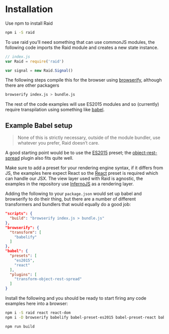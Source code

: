 
# Installation

Use npm to install Raid

```sh
npm i -S raid
```

To use raid you’ll need something that can use commonJS modules, the following code imports the Raid module and creates a new state instance.

```js
// index.js
var Raid = require('raid')

var signal = new Raid.Signal()
```

The following steps compile this for the browser using [browserify](http://browserify.org/), although there are other packagers

```sh
browserify index.js > bundle.js
```

The rest of the code examples will use ES2015 modules and so (currently) require transpilation using something like [babel](https://babeljs.io/).

## Example Babel setup

> None of this is strictly necessary, outside of the module bundler, use whatever you prefer, Raid doesn’t care.

A good starting point would be to use the [ES2015](https://babeljs.io/docs/plugins/preset-es2015/) preset; the [object-rest-spread](https://babeljs.io/docs/plugins/transform-object-rest-spread/) plugin also fits quite well.

Make sure to add a preset for your rendering engine syntax, if it differs from JS, the examples here expect React so the [React](https://babeljs.io/docs/plugins/preset-react/) preset is required which can handle our JSX. The view layer used with Raid is agnostic, the examples in the repository use [InfernoJS](https://github.com/trueadm/inferno) as a rendering layer.

Adding the following to your `package.json` would set up babel and browserify to do their thing, but there are a number of different transformers and bundlers that would equally do a good job:

```json
"scripts": {
  "build": "browserify index.js > bundle.js"
},
"browserify": {
  "transform": [
    "babelify"
  ]
},
"babel": {
  "presets": [
    "es2015",
    "react"
  ],
  "plugins": [
    "transform-object-rest-spread"
  ]
}
```

Install the following and you should be ready to start firing any code examples here into a browser:

```sh
npm i -S raid react react-dom
npm i -D browserify babelify babel-preset-es2015 babel-preset-react babel-plugin-transform-object-rest-spread

npm run build
```
